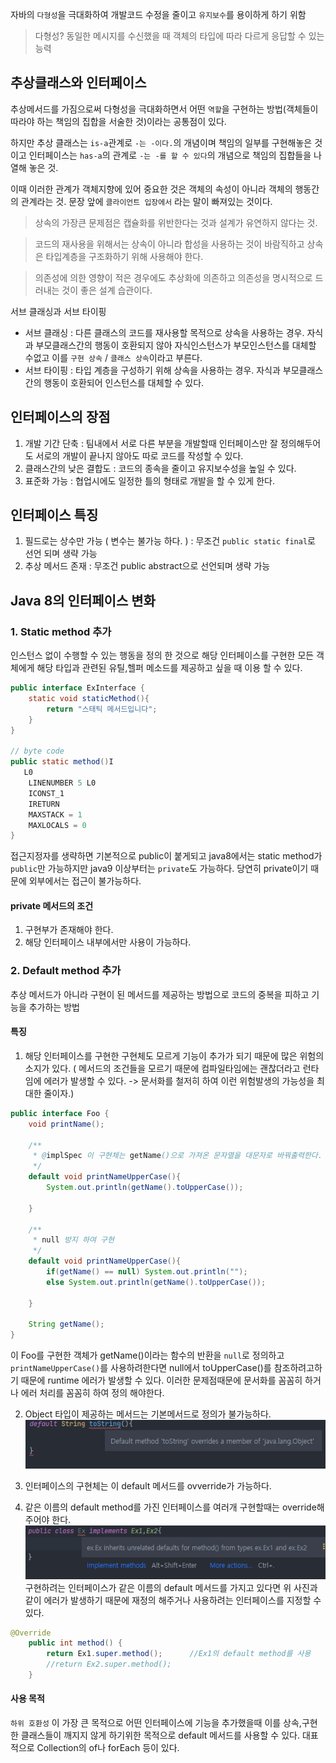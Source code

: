 자바의 `다형성`을 극대화하여 개발코드 수정을 줄이고 `유지보수`를 용이하게 하기 위함

>다형성? 동일한 메시지를 수신했을 때 객체의 타입에 따라 다르게 응답할 수 있는 능력

## 추상클래스와 인터페이스
추상메서드를 가짐으로써 다형성을 극대화하면서 어떤 `역할`을 구현하는 방법(객체들이 따라야 하는 책임의 집합을 서술한 것)이라는 공통점이 있다.

하지만 추상 클래스는 `is-a`관계로 `-는 -이다.`의 개념이며 책임의 일부를 구현해놓은 것이고 인터페이스는 `has-a`의 관계로 `-는 -를 할 수 있다`의 개념으로 책임의 집합들을 나열해 놓은 것.

이때 이러한 관계가 객체지향에 있어 중요한 것은 객체의 속성이 아니라 객체의 행동간의 관계라는 것. 문장 앞에 `클라이언트 입장에서` 라는 말이 빠져있는 것이다. 


>상속의 가장큰 문제점은 캡슐화를 위반한다는 것과 설계가 유연하지 않다는 것.

>코드의 재사용을 위해서는 상속이 아니라 합성을 사용하는 것이 바람직하고 상속은 타입계층을 구조화하기 위해 사용해야 한다.

>의존성에 의한 영향이 적은 경우에도 추상화에 의존하고 의존성을 명시적으로 드러내는 것이 좋은 설계 습관이다.

서브 클래싱과 서브 타이핑
- 서브 클래싱 : 다른 클래스의 코드를 재사용할 목적으로 상속을 사용하는 경우. 자식과 부모클래스간의 행동이 호환되지 않아 자식인스턴스가 부모인스턴스를 대체할 수없고 이를 `구현 상속` / `클래스 상속`이라고 부른다.
- 서브 타이핑 : 타입 계층을 구성하기 위해 상속을 사용하는 경우. 자식과 부모클래스간의 행동이 호환되어 인스턴스를 대체할 수 있다.


## 인터페이스의 장점
1. 개발 기간 단축 : 팀내에서 서로 다른 부분을 개발할때 인터페이스만 잘 정의해두어도 서로의 개발이 끝나지 않아도 따로 코드를 작성할 수 있다.
2. 클래스간의 낮은 결합도 : 코드의 종속을 줄이고 유지보수성을 높일 수 있다.
3. 표준화 가능 : 협업시에도 일정한 틀의 형태로 개발을 할 수 있게 한다.

## 인터페이스 특징
1. 필드로는 상수만 가능 ( 변수는 불가능 하다. ) : 무조건 `public static final`로 선언 되며 생략 가능
2. 추상 메서드 존재 : 무조건 public abstract으로 선언되며 생략 가능

## Java 8의 인터페이스 변화
### 1. Static method 추가
인스턴스 없이 수행할 수 있는 행동을 정의 한 것으로 해당 인터페이스를 구현한 모든 객체에게 해당 타입과 관련된 유틸,헬퍼 메소드를 제공하고 싶을 때 이용 할 수 있다.
```java
public interface ExInterface {
    static void staticMethod(){
        return "스태틱 메서드입니다";
    }
}

// byte code
public static method()I
   L0
    LINENUMBER 5 L0
    ICONST_1
    IRETURN
    MAXSTACK = 1
    MAXLOCALS = 0
}
```
접근지정자를 생략하면 기본적으로 public이 붙게되고 java8에서는 static method가 `public`만 가능하지만 java9 이상부터는 `private`도 가능하다. 당연히 private이기 때문에 외부에서는 접근이 불가능하다. 

#### private 메서드의 조건
1. 구현부가 존재해야 한다.
2. 해당 인터페이스 내부에서만 사용이 가능하다.


### 2. Default method 추가
추상 메서드가 아니라 구현이 된 메서드를 제공하는 방법으로 코드의 중복을 피하고 기능을 추가하는 방법

#### 특징
1. 해당 인터페이스를 구현한 구현체도 모르게 기능이 추가가 되기 때문에 많은 위험의 소지가 있다. ( 메서드의 조건들을 모르기 때문에 컴파일타임에는 괜찮더라고 런타임에 에러가 발생할 수 있다. -> 문서화를 철저히 하여 이런 위험발생의 가능성을 최대한 줄이자.)

```java
public interface Foo {
    void printName();

    /**
     * @implSpec 이 구현체는 getName()으로 가져온 문자열을 대문자로 바꿔출력한다.
     */
    default void printNameUpperCase(){
        System.out.println(getName().toUpperCase());

    }

    /**
     * null 방지 하여 구현
     */
    default void printNameUpperCase(){
        if(getName() == null) System.out.println("");
        else System.out.println(getName().toUpperCase());

    }

    String getName();       
}
```
이 Foo를 구현한 객체가 getName()이라는 함수의 반환을 `null`로 정의하고 `printNameUpperCase()`를 사용하려한다면 null에서 toUpperCase()를 참조하려고하기 때문에 runtime 에러가 발생할 수 있다. 이러한 문제점때문에 문서화를 꼼꼼히 하거나 에러 처리를 꼼꼼히 하여 정의 해야한다.


2. Object 타입이 제공하는 메서드는 기본메서드로 정의가 불가능하다.
![error](/java/image/default-method-error.png)

3. 인터페이스의 구현체는 이 default 메서드를 ovverride가 가능하다.

4. 같은 이름의 default method를 가진 인터페이스를 여러개 구현할때는 override해주어야 한다.
![erro2r](/java/image/default-method-error2.png)
구현하려는 인터페이스가 같은 이름의 default 메서드를 가지고 있다면 위 사진과 같이 에러가 발생하기 때문에 재정의 해주거나 사용하려는 인터페이스를 지정할 수 있다.

```java
@Override
    public int method() {
        return Ex1.super.method();      //Ex1의 default method를 사용
        //return Ex2.super.method();
    }
```


#### 사용 목적
`하위 호환성` 이 가장 큰 목적으로 어떤 인터페이스에 기능을 추가했을때 이를 상속,구현한 클래스들이 깨지지 않게 하기위한 목적으로 default 메서드를 사용할 수 있다. 대표적으로 Collection의 of나 forEach 등이 있다.

